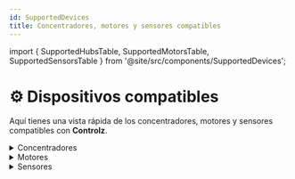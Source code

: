 ```yaml
---
id: SupportedDevices
title: Concentradores, motores y sensores compatibles
---
```


import { SupportedHubsTable, SupportedMotorsTable, SupportedSensorsTable } from '@site/src/components/SupportedDevices';

# ⚙️ Dispositivos compatibles

Aquí tienes una vista rápida de los concentradores, motores y sensores compatibles con **Controlz**.

<details>
<summary>Concentradores</summary>
<SupportedHubsTable />
</details>

<details>
<summary>Motores</summary>
<SupportedMotorsTable />
</details>

<details>
<summary>Sensores</summary>
<SupportedSensorsTable />
</details>